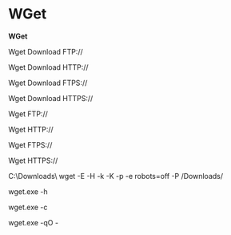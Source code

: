 # WGet

**WGet**

Wget Download FTP://

Wget Download HTTP://

Wget Download FTPS://

Wget Download HTTPS://

Wget FTP://

Wget HTTP://

Wget FTPS://

Wget HTTPS://

C:\Downloads\ 
wget -E -H -k -K -p -e robots=off -P /Downloads/

wget.exe -h

wget.exe -c

wget.exe -qO - 
